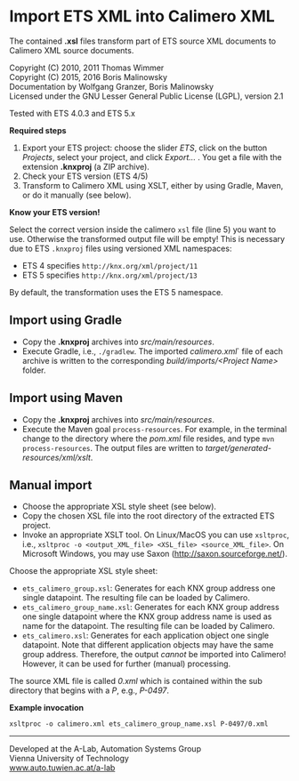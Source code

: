Import ETS XML into Calimero XML
=================================

The contained **.xsl** files transform part of ETS source XML documents to Calimero XML source documents.

Copyright (C) 2010, 2011 Thomas Wimmer<br>
Copyright (C) 2015, 2016 Boris Malinowsky<br>
Documentation by Wolfgang Granzer, Boris Malinowsky<br>
Licensed under the GNU Lesser General Public License (LGPL), version 2.1

Tested with ETS 4.0.3 and ETS 5.x

**Required steps**

1. Export your ETS project: choose the slider _ETS_, click on the button _Projects_, select your project, and click _Export..._ . You get a file with the extension **.knxproj** (a ZIP archive). 
2. Check your ETS version (ETS 4/5)
3. Transform to Calimero XML using XSLT, either by using Gradle, Maven, or do it manually (see below).

**Know your ETS version!**

Select the correct version inside the calimero `xsl` file (line 5) you want to use. Otherwise the transformed output file will be empty! 
This is necessary due to ETS `.knxproj` files using versioned XML namespaces: 

* ETS 4 specifies `http://knx.org/xml/project/11` 
* ETS 5 specifies `http://knx.org/xml/project/13`

By default, the transformation uses the ETS 5 namespace.

Import using Gradle
-------------------
* Copy the **.knxproj** archives into _src/main/resources_.
* Execute Gradle, i.e., `./gradlew`. The imported _calimero.xml_` file of each archive is written to the corresponding _build/imports/&lt;Project Name&gt;_ folder.

Import using Maven
------------------
  * Copy the **.knxproj** archives into _src/main/resources_. 
  * Execute the Maven goal `process-resources`. For example, in the terminal change to the directory where the _pom.xml_ file resides, and type `mvn process-resources`. The output files are written to _target/generated-resources/xml/xslt_.

Manual import
-------------
  * Choose the appropriate XSL style sheet (see below).
  * Copy the chosen XSL file into the root directory of the extracted ETS project.
  * Invoke an appropriate XSLT tool. On Linux/MacOS you can use `xsltproc`, i.e., `xsltproc -o <output_XML_file> <XSL_file> <source_XML_file>`. On Microsoft Windows, you may use Saxon (http://saxon.sourceforge.net/).

Choose the appropriate XSL style sheet:

  * `ets_calimero_group.xsl`: Generates for each KNX group address one single datapoint. The resulting file can be loaded by Calimero.
  * `ets_calimero_group_name.xsl`: Generates for each KNX group address one single datapoint where the KNX group address name is used as name for the datapoint. The resulting file can be loaded by Calimero.
  * `ets_calimero.xsl`: Generates for each application object one single datapoint. Note that different application objects may have the same group address. Therefore, the output _cannot_ be imported into Calimero! However, it can be used for further (manual) processing.


The source XML file is called _0.xml_ which is contained within the sub directory that begins with a _P_, e.g., _P-0497_.

**Example invocation** 

`xsltproc -o calimero.xml ets_calimero_group_name.xsl P-0497/0.xml`

------------------------------------------------
Developed at the A-Lab, Automation Systems Group<br>
Vienna University of Technology<br>
www.auto.tuwien.ac.at/a-lab

